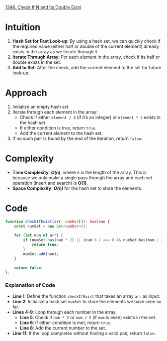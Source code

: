 [1346. Check If N and Its Double Exist](https://leetcode.com/problems/check-if-n-and-its-double-exist/)

# Intuition

1. **Hash Set for Fast Look-up**: By using a hash set, we can quickly check if the required value (either half or double of the current element) already exists in the array as we iterate through it.
2. **Iterate Through Array**: For each element in the array, check if its half or double exists in the set.
3. **Add to Set**: After the check, add the current element to the set for future look-up.

# Approach

1. Initialize an empty hash set.
2. Iterate through each element in the array:
   - Check if either `element / 2` (if it’s an integer) or `element * 2` exists in the hash set.
   - If either condition is true, return `true`.
   - Add the current element to the hash set.
3. If no such pair is found by the end of the iteration, return `false`.

# Complexity

- **Time Complexity**: ***O(n)***, where *n* is the length of the array. This is because we only make a single pass through the array and each set operation (insert and search) is **O(1)**.
- **Space Complexity**: ***O(n)*** for the hash set to store the elements.

# Code
```typescript
function checkIfExist(arr: number[]): boolean {
    const numSet = new Set<number>();
    
    for (let num of arr) {
        if (numSet.has(num * 2) || (num % 2 === 0 && numSet.has(num / 2))) {
            return true;
        }
        numSet.add(num);
    }
    
    return false;
};

```

### Explanation of Code

- **Line 1**: Define the function `checkIfExist` that takes an array `arr` as input.
- **Line 2**: Initialize a hash set `numSet` to store the elements we have seen so far.
- **Lines 4-9**: Loop through each number in the array.
  - **Line 5**: Check if `num * 2` or `num / 2` (if `num` is even) exists in the set.
  - **Line 6**: If either condition is met, return `true`.
  - **Line 8**: Add the current number to the set.
- **Line 11**: If the loop completes without finding a valid pair, return `false`.